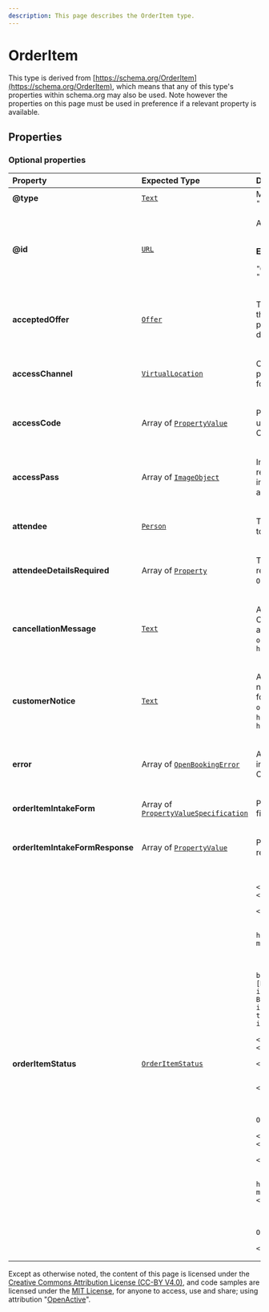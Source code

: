 ```yaml
---
description: This page describes the OrderItem type.
---
```


# OrderItem

This type is derived from [https://schema.org/OrderItem](https://schema.org/OrderItem), which means that any of this type's properties within schema.org may also be used. Note however the properties on this page must be used in preference if a relevant property is available.

## **Properties**

### **Optional properties**
    
<table>
  <thead>
    <tr>
      <th style="text-align:left">Property</th>
      <th style="text-align:left">Expected Type</th>
      <th style="text-align:left">Description</th>
    </tr>
  </thead>
  <tbody>
    <tr>
      <td style="text-align:left"><b>@type</b></td>
      <td style="text-align:left">
        <a href="https://schema.org/Text"><code>Text</code></a>
      </td>
      <td style="text-align:left">
        Must always be present and set to <code>"@type": "OrderItem"</code>
      </td>
    </tr>
    <tr>
      <td style="text-align:left"><b>@id</b></td>
      <td style="text-align:left">
        <a href="https://schema.org/URL"><code>URL</code></a>
      </td>
      <td style="text-align:left">
        <p>A unique url based identifier for the record</p><p></br><b>Example</b></p><p><code>"@id": "https://example.com/OrderItem/12345"</code></p>
      </td>
    </tr>
    <tr>
      <td style="text-align:left"><b>acceptedOffer</b></td>
      <td style="text-align:left">
        <a href="https://developer.openactive.io/data-model/types/offer"><code>Offer</code></a>
      </td>
      <td style="text-align:left">
        <p>The offer from the associated orderedItem that has been selected by the Customer. The price of this includes or excludes tax depending on the taxMode of the Order.</p>
      </td>
    </tr>
    <tr>
      <td style="text-align:left"><b>accessChannel</b></td>
      <td style="text-align:left">
        <a href="https://developer.openactive.io/data-model/types/virtuallocation"><code>VirtualLocation</code></a>
      </td>
      <td style="text-align:left">
        <p>Channel through which the user can participate in the Opportunity. Not applicable for an OrderQuote.</p>
      </td>
    </tr>
    <tr>
      <td style="text-align:left"><b>accessCode</b></td>
      <td style="text-align:left">
        Array of <a href="https://developer.openactive.io/data-model/types/propertyvalue"><code>PropertyValue</code></a>
      </td>
      <td style="text-align:left">
        <p>PropertyValue that contains a text value usable for entrance. Not applicable for an  OrderQuote.</p>
      </td>
    </tr>
    <tr>
      <td style="text-align:left"><b>accessPass</b></td>
      <td style="text-align:left">
        Array of <a href="https://developer.openactive.io/data-model/types/imageobject"><code>ImageObject</code></a>
      </td>
      <td style="text-align:left">
        <p>ImageObject or Barcode that contains reference to an asset (e.g. Barcode, QR code image or PDF) usable for entrance. Not applicable for an OrderQuote.</p>
      </td>
    </tr>
    <tr>
      <td style="text-align:left"><b>attendee</b></td>
      <td style="text-align:left">
        <a href="https://developer.openactive.io/data-model/types/person"><code>Person</code></a>
      </td>
      <td style="text-align:left">
        <p>The person attending the Opportunity related to the OrderItem.</p>
      </td>
    </tr>
    <tr>
      <td style="text-align:left"><b>attendeeDetailsRequired</b></td>
      <td style="text-align:left">
        Array of <a href="https://schema.org/Property"><code>Property</code></a>
      </td>
      <td style="text-align:left">
        <p>The properties of <code>schema:Person</code> that are required to describe an <code>attendee</code> for this <code>OrderItem</code>.</p>
      </td>
    </tr>
    <tr>
      <td style="text-align:left"><b>cancellationMessage</b></td>
      <td style="text-align:left">
        <a href="https://schema.org/Text"><code>Text</code></a>
      </td>
      <td style="text-align:left">
        <p>A message set by the Seller in the event of Opportunity cancellation, only applicable for an  <code>Order</code> and where the <code>OrderItem</code> has <code>orderItemStatus</code> set to <code>https://openactive.io/SellerCancelled</code></p>
      </td>
    </tr>
    <tr>
      <td style="text-align:left"><b>customerNotice</b></td>
      <td style="text-align:left">
        <a href="https://schema.org/Text"><code>Text</code></a>
      </td>
      <td style="text-align:left">
        <p>A message set by the Seller to trigger a notification to the Customer, only applicable for an <code>Order</code> and where the <code>OrderItem</code> has <code>orderItemStatus</code> set to  <code>https://openactive.io/OrderItemConfirmed</code> or <code>https://openactive.io/CustomerAttended</code></p>
      </td>
    </tr>
    <tr>
      <td style="text-align:left"><b>error</b></td>
      <td style="text-align:left">
        Array of <a href="https://developer.openactive.io/data-model/types/openbookingerror"><code>OpenBookingError</code></a>
      </td>
      <td style="text-align:left">
        <p>Array of errors related to the OrderItem being included in the Order, only applicable for an  OrderQuote.</p>
      </td>
    </tr>
    <tr>
      <td style="text-align:left"><b>orderItemIntakeForm</b></td>
      <td style="text-align:left">
        Array of <a href="https://developer.openactive.io/data-model/types/propertyvaluespecification"><code>PropertyValueSpecification</code></a>
      </td>
      <td style="text-align:left">
        <p>PropertyValueSpecifications that describe fields in the orderItemIntakeForm.</p>
      </td>
    </tr>
    <tr>
      <td style="text-align:left"><b>orderItemIntakeFormResponse</b></td>
      <td style="text-align:left">
        Array of <a href="https://developer.openactive.io/data-model/types/propertyvalue"><code>PropertyValue</code></a>
      </td>
      <td style="text-align:left">
        <p>PropertyValues that contains a text value responses to the orderItemIntakeForm.</p>
      </td>
    </tr>
    <tr>
      <td style="text-align:left"><b>orderItemStatus</b></td>
      <td style="text-align:left">
        <a href="https://openactive.io/OrderItemStatus"><code>OrderItemStatus</code></a>
      </td>
      <td style="text-align:left">
        
      </td>
    </tr>
    <tr>
      <td style="text-align:left"><b>orderedItem</b></td>
      <td style="text-align:left">
        <a href="https://developer.openactive.io/data-model/types/event"><code>Event</code></a>
      </td>
      <td style="text-align:left">
        <p>The specific bookable Thing that has been selected by the Customer. See the [Modelling-Opportunity-Data] for more information on these types. Note that the Broker Request and Orders feed only require id within these objects to be included; in these contexts, all other properties are ignored.</p>
      </td>
    </tr>
    <tr>
      <td style="text-align:left"><b>position</b></td>
      <td style="text-align:left">
        <a href="https://schema.org/Integer"><code>Integer</code></a>
      </td>
      <td style="text-align:left">
        <p>An integer representing the order of OrderItems within the array.</p>
      </td>
    </tr>
    <tr>
      <td style="text-align:left"><b>unitTaxSpecification</b></td>
      <td style="text-align:left">
        Array of <a href="https://developer.openactive.io/data-model/types/taxchargespecification"><code>TaxChargeSpecification</code></a>
      </td>
      <td style="text-align:left">
        <p>Breakdown of tax payable for the OrderItem.</p>
      </td>
    </tr>
  </tbody>
</table>






Except as otherwise noted, the content of this page is licensed under the [Creative Commons Attribution License (CC-BY V4.0)](https://creativecommons.org/licenses/by/4.0/), and code samples are licensed under the [MIT License](https://opensource.org/licenses/MIT), for anyone to access, use and share; using attribution "[OpenActive](https://www.openactive.io/)".
